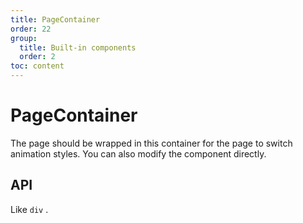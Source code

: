 ```yaml
---
title: PageContainer
order: 22
group:
  title: Built-in components
  order: 2
toc: content
---
```


# PageContainer

The page should be wrapped in this container for the page to switch animation styles. You can also modify the component directly.

## API

Like `div` .

